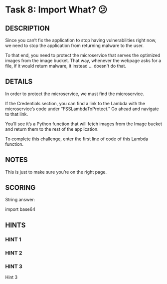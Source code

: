 # Task 8: Import What? 😕

## DESCRIPTION

Since you can’t fix the application to stop having vulnerabilities right now, we need to stop the application from returning malware to the user.

To that end, you need to protect the microservice that serves the optimized images from the image bucket. That way, whenever the webpage asks for a file, if it would return malware, it instead … doesn't do that.

## DETAILS

In order to protect the microservice, we must find the microservice.

If the Credentials section, you can find a link to the Lambda with the microservice’s code under “FSSLambdaToProtect.” Go ahead and navigate to that link.

You’ll see it’s a Python function that will fetch images from the Image bucket and return them to the rest of the application.

To complete this challenge, enter the first line of code of this Lambda function.

## NOTES

This is just to make sure you’re on the right page.

## SCORING

String answer:

import base64

## HINTS

### HINT 1

### HINT 2

### HINT 3

Hint 3
